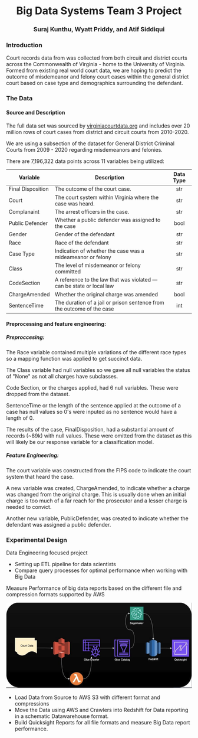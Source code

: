 # <center>**Big Data Systems Team 3 Project**</center>
### <center>Suraj Kunthu, Wyatt Priddy, and Atif Siddiqui</center>

### **Introduction**

Court records data from was collected from both circuit and district courts across the Commonwealth of Virginia - home to the University of Virginia. Formed from existing real world court data, we are hoping to predict the outcome of misdemeanor and felony court cases within the general district court based on case type and demographics surrounding the defendant. 

### The Data

#### Source and Description

The full data set was sourced by [virginiacourtdata.org](https://virginiacourtdata.org/) and includes over 20 million rows of court cases from district and circuit courts from 2010-2020. 

We are using a subsection of the dataset for General District Criminal Courts from 2009 - 2020 regarding misdemeanors and felonies.

There are 7,196,322 data points across 11 variables being utilized:

|Variable|Description|Data Type|
|---|---|:---:|
|Final Disposition|The outcome of the court case.|str|
|Court|The court system within Virginia where the case was heard.|str|
|Complanaint|The arrest officers in the case.|str|
|Public Defender|Whether a public defender was assigned to the case|bool|
|Gender|Gender of the defendant|str|
|Race|Race of the defendant|str|
|Case Type|Indication of whether the case was a mideameanor or felony|str|
|Class|The level of misdemeanor or felony committed|str|
|CodeSection|A reference to the law that was violated — can be state or local law|str|
|ChargeAmended|Whether the original charge was amended|bool|
|SentenceTime|The duration of a jail or prison sentence from the outcome of the case|int|




#### Preprocessing and feature engineering:

##### Preproccesing:

The Race variable contained multiple variations of the different race types so a mapping function was applied to get succinct data.

The Class variable had null variables so we gave all null variables the status of "None" as not all charges have subclasses.

Code Section, or the charges applied, had 6 null variables. These were dropped from the dataset.

SentenceTime or the length of the sentence applied at the outcome of a case has null values so 0's were inputed as no sentence would have a length of 0. 

The results of the case, FinalDisposition, had a substantial amount of records (~89k) with null values. These were omitted from the dataset as this will likely be our response variable for a classification model. 

##### Feature Engineering:

The court variable was constructed from the FIPS code to indicate the court system that heard the case.

A new variable was created, ChargeAmended, to indicate whether a charge was changed from the original charge. This is usually done when an initial charge is too much of a far reach for the prosecutor and a lesser charge is needed to convict. 

Another new variable, PublicDefender, was created to indicate whether the defendant was assigned a public defender. 


### Experimental Design
Data Engineering focused project​
- Setting up ETL pipeline for data scientists​
- Compare query processes for optimal performance when working with Big Data

Measure Performance of big data reports based on the different file and compression formats supported by AWS​


![ETL](./etl.png)

- Load Data from Source to AWS S3 with different format and compressions ​
- Move the Data using AWS  and Crawlers into Redshift for Data reporting in a schematic Datawarehouse format.​
- Build Quicksight Reports for all file formats and measure Big Data report performance.​